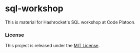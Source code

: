 # sql-workshop

This is material for Hashrocket's SQL workshop at Code Platoon.

### License

This project is released under the [MIT
License](http://www.opensource.org/licenses/MIT).
